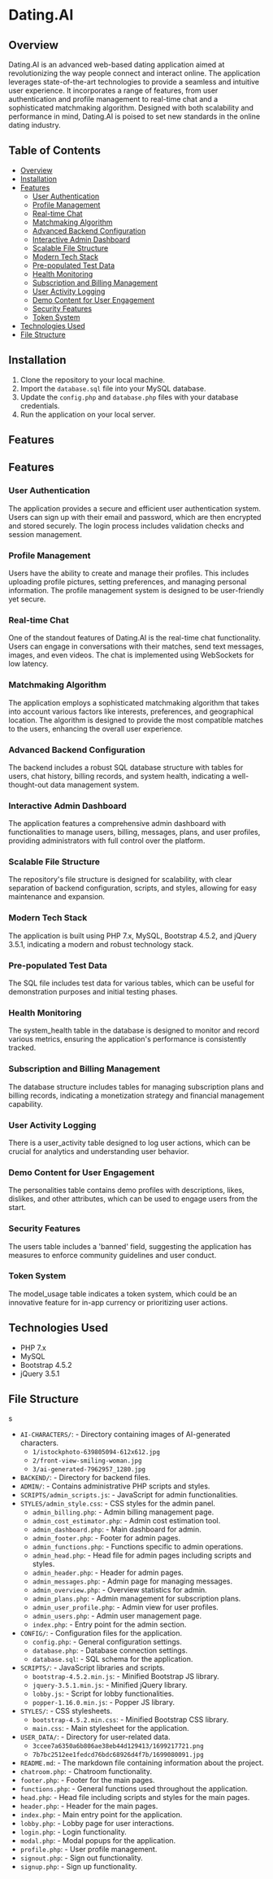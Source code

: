 # Dating.AI

## Overview

Dating.AI is an advanced web-based dating application aimed at revolutionizing the way people connect and interact online. The application leverages state-of-the-art technologies to provide a seamless and intuitive user experience. It incorporates a range of features, from user authentication and profile management to real-time chat and a sophisticated matchmaking algorithm. Designed with both scalability and performance in mind, Dating.AI is poised to set new standards in the online dating industry.

## Table of Contents

- [Overview](#overview)
- [Installation](#installation)
- [Features](#features)
  - [User Authentication](#user-authentication)
  - [Profile Management](#profile-management)
  - [Real-time Chat](#real-time-chat)
  - [Matchmaking Algorithm](#matchmaking-algorithm)
  - [Advanced Backend Configuration](#advanced-backend-configuration)
  - [Interactive Admin Dashboard](#interactive-admin-dashboard)
  - [Scalable File Structure](#scalable-file-structure)
  - [Modern Tech Stack](#modern-tech-stack)
  - [Pre-populated Test Data](#pre-populated-test-data)
  - [Health Monitoring](#health-monitoring)
  - [Subscription and Billing Management](#subscription-and-billing-management)
  - [User Activity Logging](#user-activity-logging)
  - [Demo Content for User Engagement](#demo-content-for-user-engagement)
  - [Security Features](#security-features)
  - [Token System](#token-system)
- [Technologies Used](#technologies-used)
- [File Structure](#file-structure)

## Installation

1. Clone the repository to your local machine.
2. Import the `database.sql` file into your MySQL database.
3. Update the `config.php` and `database.php` files with your database credentials.
4. Run the application on your local server.

## Features

## Features

### User Authentication

The application provides a secure and efficient user authentication system. Users can sign up with their email and password, which are then encrypted and stored securely. The login process includes validation checks and session management.

### Profile Management

Users have the ability to create and manage their profiles. This includes uploading profile pictures, setting preferences, and managing personal information. The profile management system is designed to be user-friendly yet secure.

### Real-time Chat

One of the standout features of Dating.AI is the real-time chat functionality. Users can engage in conversations with their matches, send text messages, images, and even videos. The chat is implemented using WebSockets for low latency.

### Matchmaking Algorithm

The application employs a sophisticated matchmaking algorithm that takes into account various factors like interests, preferences, and geographical location. The algorithm is designed to provide the most compatible matches to the users, enhancing the overall user experience.

### Advanced Backend Configuration

The backend includes a robust SQL database structure with tables for users, chat history, billing records, and system health, indicating a well-thought-out data management system.

### Interactive Admin Dashboard

The application features a comprehensive admin dashboard with functionalities to manage users, billing, messages, plans, and user profiles, providing administrators with full control over the platform.

### Scalable File Structure

The repository's file structure is designed for scalability, with clear separation of backend configuration, scripts, and styles, allowing for easy maintenance and expansion.

### Modern Tech Stack

The application is built using PHP 7.x, MySQL, Bootstrap 4.5.2, and jQuery 3.5.1, indicating a modern and robust technology stack.

### Pre-populated Test Data

The SQL file includes test data for various tables, which can be useful for demonstration purposes and initial testing phases.

### Health Monitoring

The system_health table in the database is designed to monitor and record various metrics, ensuring the application's performance is consistently tracked.

### Subscription and Billing Management

The database structure includes tables for managing subscription plans and billing records, indicating a monetization strategy and financial management capability.

### User Activity Logging

There is a user_activity table designed to log user actions, which can be crucial for analytics and understanding user behavior.

### Demo Content for User Engagement

The personalities table contains demo profiles with descriptions, likes, dislikes, and other attributes, which can be used to engage users from the start.

### Security Features

The users table includes a 'banned' field, suggesting the application has measures to enforce community guidelines and user conduct.

### Token System

The model_usage table indicates a token system, which could be an innovative feature for in-app currency or prioritizing user actions.

## Technologies Used

- PHP 7.x
- MySQL
- Bootstrap 4.5.2
- jQuery 3.5.1

## File Structure
s
- `AI-CHARACTERS/`: - Directory containing images of AI-generated characters.
  - `1/istockphoto-639805094-612x612.jpg`
  - `2/front-view-smiling-woman.jpg`
  - `3/ai-generated-7962957_1280.jpg`
- `BACKEND/`: - Directory for backend files.
- `ADMIN/`: - Contains administrative PHP scripts and styles.
- `SCRIPTS/admin_scripts.js`: - JavaScript for admin functionalities.
- `STYLES/admin_style.css`: - CSS styles for the admin panel.
  - `admin_billing.php`: - Admin billing management page.
  - `admin_cost_estimator.php`: - Admin cost estimation tool.
  - `admin_dashboard.php`: - Main dashboard for admin.
  - `admin_footer.php`: - Footer for admin pages.
  - `admin_functions.php`: - Functions specific to admin operations.
  - `admin_head.php`: - Head file for admin pages including scripts and styles.
  - `admin_header.php`: - Header for admin pages.
  - `admin_messages.php`: - Admin page for managing messages.
  - `admin_overview.php`: - Overview statistics for admin.
  - `admin_plans.php`: - Admin management for subscription plans.
  - `admin_user_profile.php`: - Admin view for user profiles.
  - `admin_users.php`: - Admin user management page.
  - `index.php`: - Entry point for the admin section.
- `CONFIG/`: - Configuration files for the application.
  - `config.php`: - General configuration settings.
  - `database.php`: - Database connection settings.
  - `database.sql`: - SQL schema for the application.
- `SCRIPTS/`: - JavaScript libraries and scripts.
  - `bootstrap-4.5.2.min.js`: - Minified Bootstrap JS library.
  - `jquery-3.5.1.min.js`: - Minified jQuery library.
  - `lobby.js`: - Script for lobby functionalities.
  - `popper-1.16.0.min.js`: - Popper JS library. 
- `STYLES/`: - CSS stylesheets.
  - `bootstrap-4.5.2.min.css`: - Minified Bootstrap CSS library.
  - `main.css`: - Main stylesheet for the application.
- `USER_DATA/`: - Directory for user-related data.
  - `3ccee7a6350a6b806ae38eb44d129413/1699217721.png`
  - `7b7bc2512ee1fedcd76bdc68926d4f7b/1699080091.jpg`
- `README.md`: - The markdown file containing information about the project.
- `chatroom.php`: - Chatroom functionality.
- `footer.php`: - Footer for the main pages.
- `functions.php`: - General functions used throughout the application.
- `head.php`: - Head file including scripts and styles for the main pages.
- `header.php`: - Header for the main pages.
- `index.php`: - Main entry point for the application.
- `lobby.php`: - Lobby page for user interactions.
- `login.php`: - Login functionality.
- `modal.php`: - Modal popups for the application.
- `profile.php`: - User profile management.
- `signout.php`: - Sign out functionality.
- `signup.php`: - Sign up functionality.